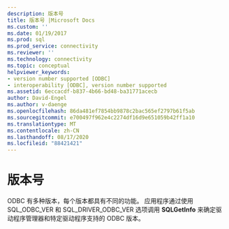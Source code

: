 ```yaml
---
description: 版本号
title: 版本号 |Microsoft Docs
ms.custom: ''
ms.date: 01/19/2017
ms.prod: sql
ms.prod_service: connectivity
ms.reviewer: ''
ms.technology: connectivity
ms.topic: conceptual
helpviewer_keywords:
- version number supported [ODBC]
- interoperability [ODBC], version number supported
ms.assetid: 6eccacdf-b837-4b66-bd48-ba31771acecb
author: David-Engel
ms.author: v-daenge
ms.openlocfilehash: 86da481ef7854bb9878c2bac565ef2797b61f5ab
ms.sourcegitcommit: e700497f962e4c2274df16d9e651059b42ff1a10
ms.translationtype: MT
ms.contentlocale: zh-CN
ms.lasthandoff: 08/17/2020
ms.locfileid: "88421421"
---
```

# <a name="version-number"></a>版本号
ODBC 有多种版本，每个版本都具有不同的功能。 应用程序通过使用 SQL_ODBC_VER 和 SQL_DRIVER_ODBC_VER 选项调用 **SQLGetInfo** 来确定驱动程序管理器和特定驱动程序支持的 ODBC 版本。
